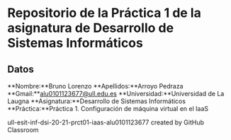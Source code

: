 # Repositorio de la Práctica 1 de la asignatura de Desarrollo de Sistemas Informáticos
## Datos
  **Nombre:**Bruno Lorenzo
  **Apellidos:**Arroyo Pedraza
  **Gmail:**alu0101123677@ull.edu.es
  **Universidad:**Universidad de La Laugna
  **Asignatura:**Desarrollo de Sistemas Informáticos
  **Práctica:**Práctica 1. Configuración de máquina virtual en el IaaS

ull-esit-inf-dsi-20-21-prct01-iaas-alu0101123677 created by GitHub Classroom
